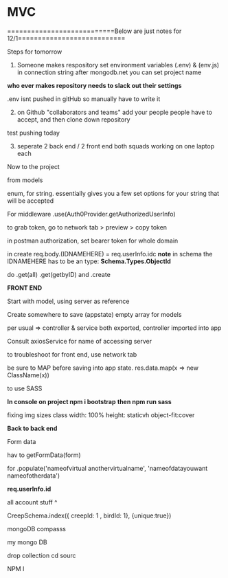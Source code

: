 # MVC

===========================Below are just notes for 12/1===========================

Steps for tomorrow

1. Someone makes respository 
set environment variables (.env) & (env.js)
in connection string after mongodb.net you can set project name

**who ever makes repository needs to slack out their settings**

.env isnt pushed in gitHub so manually have to write it



2.  on Github "collaborators and teams" add your people
people have to accept, and then clone down repository 

test pushing today

3. seperate 2 back end / 2 front end
both squads working on one laptop each


Now to the project 

from models
 
enum, for string. essentially gives you a few set options for your string that will be accepted

For middleware
.use(Auth0Provider.getAuthorizedUserInfo)

to grab token, go to network tab > preview > copy token

in postman authorization, set bearer token for whole domain

in create 
req.body.(IDNAMEHERE) = req.userInfo.idc
**note**
in schema the IDNAMEHERE has to be an type: **Schema.Types.ObjectId**

do .get(all) .get(getbyID) and .create



**FRONT END**

Start with model, using server as reference

Create somewhere to save (appstate) empty array for models

per usual => controller & service both exported, controller imported into app

Consult axiosService for name of accessing server

to troubleshoot for front end, use network tab

be sure to MAP before saving into app state. res.data.map(x => new ClassName(x))


to use SASS

**In console on project npm i bootstrap**
**then npm run sass**


fixing img sizes
class width: 100%
height: staticvh
object-fit:cover


**Back to back end**

Form data

hav to getFormData(form)

for .populate('nameofvirtual anothervirtualname', 'nameofdatayouwant nameofotherdata')


**req.userInfo.id**

all account stuff ^ 

CreepSchema.index({ creepId: 1 , birdId: 1}, {unique:true})


mongoDB compasss

my mongo DB

drop collection
cd sourc

NPM I




